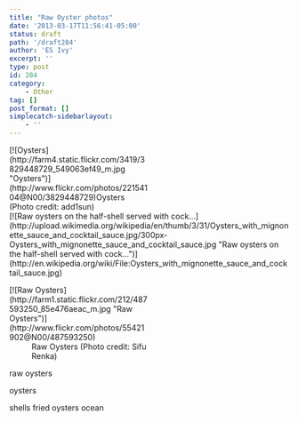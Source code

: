 ```yaml
---
title: "Raw Oyster photos"
date: '2013-03-17T11:56:41-05:00'
status: draft
path: '/draft284'
author: 'ES Ivy'
excerpt: ''
type: post
id: 284
category:
    - Other
tag: []
post_format: []
simplecatch-sidebarlayout:
    - ''
---
```

<div class="wp-caption alignright" style="width: 250px">[![Oysters](http://farm4.static.flickr.com/3419/3829448729_549063ef49_m.jpg "Oysters")](http://www.flickr.com/photos/22154104@N00/3829448729)Oysters (Photo credit: add1sun)

</div>[![Raw oysters on the half-shell served with cock...](http://upload.wikimedia.org/wikipedia/en/thumb/3/31/Oysters_with_mignonette_sauce_and_cocktail_sauce.jpg/300px-Oysters_with_mignonette_sauce_and_cocktail_sauce.jpg "Raw oysters on the half-shell served with cock...")](http://en.wikipedia.org/wiki/File:Oysters_with_mignonette_sauce_and_cocktail_sauce.jpg)

<dl class="wp-caption alignright zemanta-img" style="width:250px;"><dt class="wp-caption-dt">[![Raw Oysters](http://farm1.static.flickr.com/212/487593250_85e476aeac_m.jpg "Raw Oysters")](http://www.flickr.com/photos/55421902@N00/487593250)</dt><dd class="wp-caption-dd zemanta-img-attribution">Raw Oysters (Photo credit: Sifu Renka)</dd></dl>raw oysters

oysters

shells fried oysters ocean